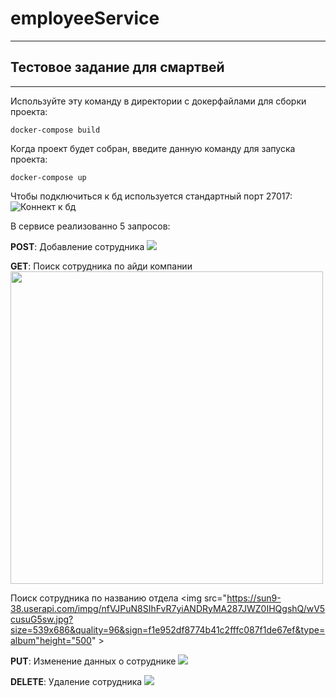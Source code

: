 # employeeService
-----------
Тестовое задание для смартвей
-----------
_____
Используйте эту команду в директории с докерфайлами для сборки проекта:
```
docker-compose build 
```
Когда проект будет собран, введите данную команду для запуска проекта:
```
docker-compose up 
```

Чтобы подключиться к бд используется стандартный порт 27017:
![Коннект к бд](https://sun9-63.userapi.com/impg/HKCVR5dKT0j5dMo66Ephr-Y2kKDlr-ZKX4lwUw/4u5SBY53KSI.jpg?size=733x35&quality=96&sign=52fb37c4128287f623bb3a4a3ced998a&type=album, "Коннект к бд")

В сервисе реализованно 5 запросов:

**POST**:
Добавление сотрудника
<img src="https://sun2.tele2-nn.userapi.com/impg/fzGQR0dEngwmVC68HxS21kyPmyy885GrbIeeTQ/A1qb_fHEtj8.jpg?size=961x726&quality=96&sign=e3a2ff72b0ec033e99fe491523e84f2b&type=album">


**GET**:
Поиск сотрудника по айди компании
<img src="https://sun9-50.userapi.com/impg/a_G_DGNrS5e4AYJeMCmh6Jok24SAzt51kgA8Rw/LkgEZeTRwxk.jpg?size=538x693&quality=96&sign=55d60db3fcb670acd14e6dcba7fa3bfa&type=album" height="500">


Поиск сотрудника по названию отдела
<img src="https://sun9-38.userapi.com/impg/nfVJPuN8SIhFvR7yiANDRyMA287JWZ0IHQgshQ/wV5cusuG5sw.jpg?size=539x686&quality=96&sign=f1e952df8774b41c2fffc087f1de67ef&type=album"height="500" >


**PUT**:
Изменение данных о сотруднике
<img src="https://sun9-50.userapi.com/impg/kw5GlpN4AevdQQtsA_QdXhn_2vQ52eRXGJ0pNQ/A46J4H9sXLY.jpg?size=977x629&quality=96&sign=642d498971dd91e80921a52281a7e8dc&type=album">


**DELETE**:
Удаление сотрудника
<img src="https://sun9-56.userapi.com/impg/Z-qweO4Qh-5gRm3a3u8YZa3B0IcrozAv2t2xBg/9AO2v8dlcqQ.jpg?size=868x448&quality=96&sign=0e3aad8a8b765d062907eef5c5a83d1e&type=album">
